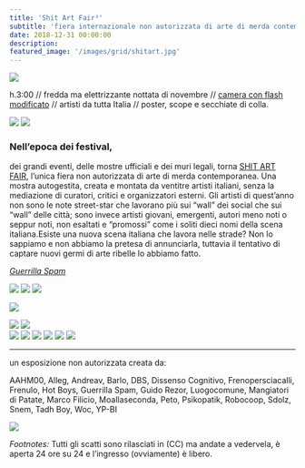 ```yaml
---
title: 'Shit Art Fair³'
subtitle: 'fiera internazionale non autorizzata di arte di merda contemporanea <br> @ Parco del Valentino, Corso Massimo d&#8217Azeglio, TO, Italia'
date: 2018-12-31 00:00:00
description:
featured_image: '/images/grid/shitart.jpg'
---
```


![](/images/shitart/1.jpg)

h.3:00 // fredda ma elettrizzante nottata di novembre // [camera con flash modificato](/blog/mark) // artisti da tutta Italia // poster, scope e secchiate di colla.

<div class="gallery" data-columns="2">
	<img src="/images/shitart/2.jpg">
	<img src="/images/shitart/3.jpg">
	</div>

### Nell’epoca dei festival,

dei grandi eventi, delle mostre ufficiali e dei muri legali, torna [SHIT ART FAIR](http://guerrillaspam.blogspot.it/2015/11/shit-art-fair-3.html), l’unica fiera non autorizzata di arte di merda contemporanea. Una mostra autogestita, creata e montata da ventitre artisti italiani, senza la mediazione di curatori, critici e organizzatori esterni. Gli artisti di quest’anno non sono le note street-star che lavorano più sui “wall” dei social che sui “wall” delle città; sono invece artisti giovani, emergenti, autori meno noti o seppur noti, non esaltati e “promossi” come i soliti dieci nomi della scena italiana.Esiste una nuova scena italiana che lavora nelle strade? Non lo sappiamo e non abbiamo la pretesa di annunciarla, tuttavia il tentativo di captare nuovi germi di arte ribelle lo abbiamo fatto.

*[Guerrilla Spam](https://www.facebook.com/Guerrilla-SPAM-129563130446686/)*

<div class="gallery" data-columns="3">
	<img src="/images/shitart/4.jpg">
	<img src="/images/shitart/5.jpg">
	<img src="/images/shitart/6.jpg">
</div>

![](/images/shitart/7.jpg)

<div class="gallery" data-columns="2">
	<img src="/images/shitart/11.jpg">
	<img src="/images/shitart/16.jpg">
	</div>

<div class="gallery" data-columns="3">
	<img src="/images/shitart/8.jpg">
	<img src="/images/shitart/9.jpg">
	<img src="/images/shitart/10.jpg">
	<img src="/images/shitart/12.jpg">
	<img src="/images/shitart/13.jpg">
	<img src="/images/shitart/14.jpg">
</div>

---

un esposizione non autorizzata creata da:

AAHM00, Alleg, Andreav, Barlo, DBS, Dissenso Cognitivo, Frenopersciacalli, Frenulo, Hot Boys, Guerrilla Spam, Guido Rezor, Luogocomune, Mangiatori di Patate, Marco Filicio, Moallaseconda, Peto, Psikopatik, Robocoop, Sdolz, Snem, Tadh Boy, Woc, YP-BI


![](/images/shitart/17.jpg)

*Footnotes:* Tutti gli scatti sono rilasciati in (CC) ma andate a vedervela, è aperta 24 ore su 24 e l’ingresso (ovviamente) è libero.
